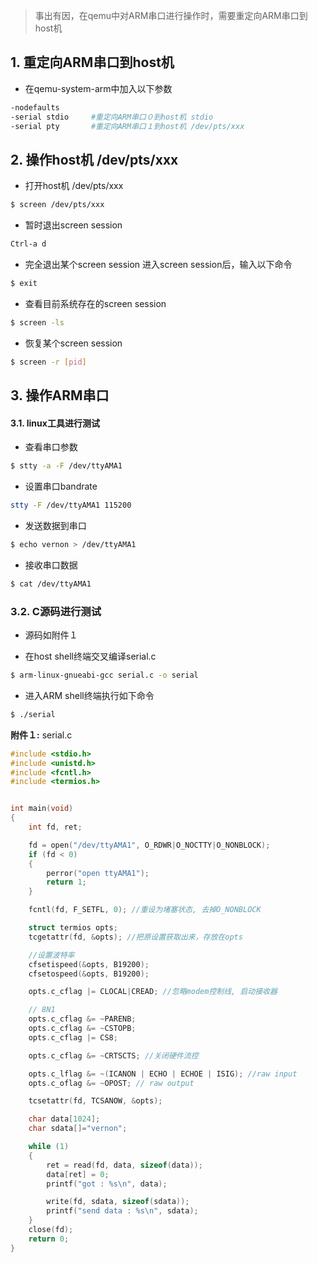 > 事出有因，在qemu中对ARM串口进行操作时，需要重定向ARM串口到host机


## 1. 重定向ARM串口到host机
* 在qemu-system-arm中加入以下参数
```bash
-nodefaults
-serial stdio     #重定向ARM串口０到host机 stdio
-serial pty       #重定向ARM串口１到host机 /dev/pts/xxx
```


## 2. 操作host机 /dev/pts/xxx
* 打开host机 /dev/pts/xxx
```bash
$ screen /dev/pts/xxx
```

* 暂时退出screen session
```bash
Ctrl-a d
```

* 完全退出某个screen session
进入screen session后，输入以下命令
```bash
$ exit
```

* 查看目前系统存在的screen session
```bash
$ screen -ls
```

* 恢复某个screen session
```bash
$ screen -r [pid]
```


## 3. 操作ARM串口
#### 3.1. linux工具进行测试
* 查看串口参数
```bash
$ stty -a -F /dev/ttyAMA1
```

* 设置串口bandrate
```bash
stty -F /dev/ttyAMA1 115200
```

* 发送数据到串口
```bash
$ echo vernon > /dev/ttyAMA1
```

* 接收串口数据
```bash
$ cat /dev/ttyAMA1
```


### 3.2. C源码进行测试
* 源码如附件１

* 在host shell终端交叉编译serial.c
```bash
$ arm-linux-gnueabi-gcc serial.c -o serial
```

* 进入ARM shell终端执行如下命令
```bash
$ ./serial
```


**附件１:**
serial.c
```c
#include <stdio.h>
#include <unistd.h>
#include <fcntl.h>
#include <termios.h>


int main(void)
{
    int fd, ret;

    fd = open("/dev/ttyAMA1", O_RDWR|O_NOCTTY|O_NONBLOCK);
    if (fd < 0)
    {
        perror("open ttyAMA1");
        return 1;
    }

    fcntl(fd, F_SETFL, 0); //重设为堵塞状态, 去掉O_NONBLOCK

    struct termios opts;
    tcgetattr(fd, &opts); //把原设置获取出来，存放在opts

    //设置波特率
    cfsetispeed(&opts, B19200);
    cfsetospeed(&opts, B19200);

    opts.c_cflag |= CLOCAL|CREAD; //忽略modem控制线, 启动接收器

    // 8N1
    opts.c_cflag &= ~PARENB;
    opts.c_cflag &= ~CSTOPB;
    opts.c_cflag |= CS8;

    opts.c_cflag &= ~CRTSCTS; //关闭硬件流控

    opts.c_lflag &= ~(ICANON | ECHO | ECHOE | ISIG); //raw input
    opts.c_oflag &= ~OPOST; // raw output

    tcsetattr(fd, TCSANOW, &opts);

    char data[1024];
    char sdata[]="vernon";

    while (1)
    {
        ret = read(fd, data, sizeof(data));
        data[ret] = 0;
        printf("got : %s\n", data);

        write(fd, sdata, sizeof(sdata));
        printf("send data : %s\n", sdata);
    }
    close(fd);
    return 0;
}
```


